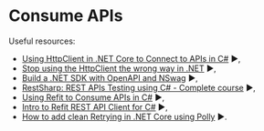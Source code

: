 # Consume APIs

Useful resources:

- [Using HttpClient in .NET Core to Connect to APIs in C#](https://youtu.be/cwgck1k0YKU) :arrow_forward:,
- [Stop using the HttpClient the wrong way in .NET](https://youtu.be/Z6Y2adsMnAA) ▶️,
- [Build a .NET SDK with OpenAPI and NSwag](https://youtu.be/iSL1T-xmhYQ) ▶️,
- [RestSharp: REST APIs Testing using C# - Complete course](https://youtube.com/playlist?list=PL_GzuQ9GmG0EYtFSyODKjFG0Ldvl178-u) ▶️,
- [Using Refit to Consume APIs in C#](https://code-maze.com/using-refit-to-consume-apis-in-csharp/) ▶️,
- [Intro to Refit REST API Client for C#](https://youtu.be/HH8drNbai8w) :arrow_forward:,
- [How to add clean Retrying in .NET Core using Polly](https://youtu.be/yXzn6HxTufM) ▶️.
